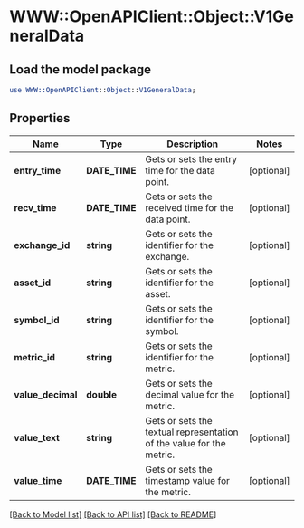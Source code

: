 # WWW::OpenAPIClient::Object::V1GeneralData

## Load the model package
```perl
use WWW::OpenAPIClient::Object::V1GeneralData;
```

## Properties
Name | Type | Description | Notes
------------ | ------------- | ------------- | -------------
**entry_time** | **DATE_TIME** | Gets or sets the entry time for the data point. | [optional] 
**recv_time** | **DATE_TIME** | Gets or sets the received time for the data point. | [optional] 
**exchange_id** | **string** | Gets or sets the identifier for the exchange. | [optional] 
**asset_id** | **string** | Gets or sets the identifier for the asset. | [optional] 
**symbol_id** | **string** | Gets or sets the identifier for the symbol. | [optional] 
**metric_id** | **string** | Gets or sets the identifier for the metric. | [optional] 
**value_decimal** | **double** | Gets or sets the decimal value for the metric. | [optional] 
**value_text** | **string** | Gets or sets the textual representation of the value for the metric. | [optional] 
**value_time** | **DATE_TIME** | Gets or sets the timestamp value for the metric. | [optional] 

[[Back to Model list]](../README.md#documentation-for-models) [[Back to API list]](../README.md#documentation-for-api-endpoints) [[Back to README]](../README.md)


